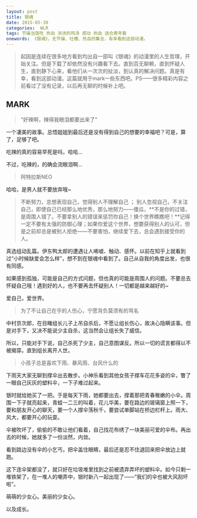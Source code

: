 ```yaml
---
layout: post
title: 银魂
date: 2015-05-30
categories:  WLR
tags: 节操当饭吃 热血 浓浓的鸡汤 感动 热血 适合青年看
onewords: 《银魂》，无节操、吐槽、热血的集合，有幸看到这部动漫。
---
```

> 起因是连续在很多地方看到均出自一部叫《银魂》的动漫里的人生哲理，开始关注。但是下载了却依然没有兴趣看下去。直到百无聊赖，直到怀疑人生，直到静下心来，看他们从一次次的扯淡，到认真的解决问题。真是有幸，看到这部动漫。这篇就用于mark一些东西吧。PS——很多精彩内容之前看过了没有记录，以后再无聊的时候补上吧。
 

## MARK

> "好辣啊，辣得我眼泪都要出来了"

一个凄美的故事。总悟姐姐到最后还是没有得到自己的想要的幸福吧？可是，算了，足够了吧。

吃辣的真的容易早死是吗，哈哈...

不过，吃辣的，的确会流眼泪啊...

> 阿特拉斯NEO

哈哈，是男人就不要放弃哦~


> 不断努力，总想表现自己，觉得别人不理解自己 ； 别人忽视自己，不关注自己，即使自己已经那么地优秀，那么地努力——傻瓜，**不是你的过错，是周围人错了。不要拿别人的错误来惩罚你自己！换个世界瞧瞧吧！**记得一定不要有太强的防御心理；如果你爱这个世界，想要获得别人的认可，但是之前却总是被别人拒绝——不要害怕，继续爱下去，总会遇到接受你的人。

真选组动乱篇。伊东鸭太郎的遭遇让人唏嘘、触动、感怀。以前在知乎上就看到过“小时候缺爱会怎么样”，想不到在银魂中看到了。自己从自我的角度出发，也很有同感。

如果感到孤独，可能是自己的方式问题，但也真的可能是周围人的问题。不要总去怀疑自己哦！遇到好的人，也不要再去怀疑别人！一切都是越来越好的~

爱自己，爱世界。

> 为了不让自己在乎的人伤心，宁愿背负莫须有的骂名

中村京次郎，在目睹组长儿子上吊自杀后，不愿让组长伤心，故决心隐瞒该事。但是对手下，又决不能说少主自杀，这当然会让组长失了威信。

所以，只能对手下说，自己杀死了少主，自己意图谋反。所以一切的谎言都得以不被揭穿。直到组长离开人世。

> 小孩子总是喜欢下雨、暴风雨、台风什么的

下雨天大家无聊到撑伞出去散步。小神乐看到其他女孩子撑车花花多姿的伞，瞥了一眼自己灰灰的塑料伞，一下子难过起来。

银时就给她买了一把。于是每天下雨，她都要出去，撑着那把青春稚嫩的小伞。周围一下子就亮起来，青蛙一二三的叫着，花儿华美，要在路边的玻璃窗上照一下，要和朋友开心的聊天，要一个人撑伞荡秋千，要尝试单脚站在桥边栏杆上。雨大、风大，都要开心的玩耍。

伞被吹坏了，偷偷的不敢让他们看着，自己找花布绣了一块美丽可爱的伞布。再出去的时候，她就多了一份淡然，内敛。

看到路边没有伞的小乞丐，把伞盖住眼睛，最后还是忍不住退回来把伞放边上就跑。

这下连伞架都没了，就只好在垃圾堆里找到之前被遗弃弄坏的塑料伞。如今只剩一堆铁架了，在一堆人的嘲弄中，银时新八一起出现了——“我们的伞也被大风刮坏啦”。

萌萌的少女心。美丽的少女心。

以及成长。



